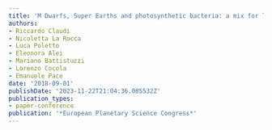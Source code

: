 ```yaml
---
title: 'M Dwarfs, Super Earths and photosynthetic bacteria: a mix for laboratory studies'
authors:
- Riccardo Claudi
- Nicoletta La Rocca
- Luca Poletto
- Eleonora Alei
- Mariano Battistuzzi
- Lorenzo Cocola
- Emanuele Pace
date: '2018-09-01'
publishDate: '2023-11-22T21:04:36.085532Z'
publication_types:
- paper-conference
publication: '*European Planetary Science Congress*'
---
```

